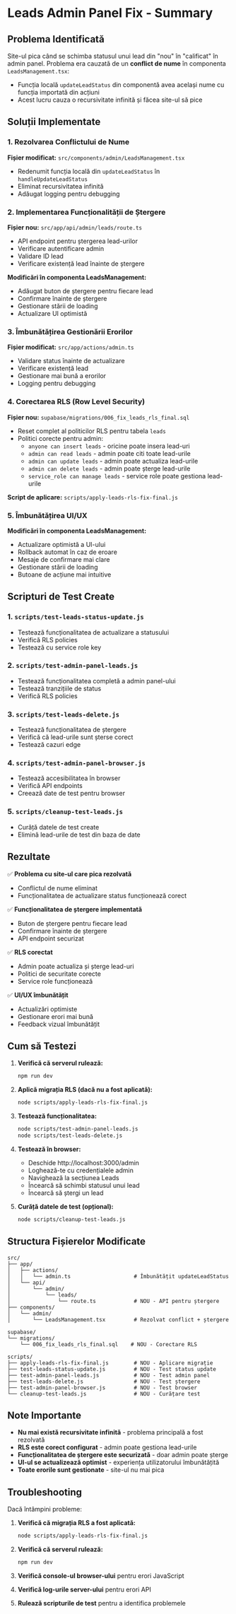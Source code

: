 # Leads Admin Panel Fix - Summary

## Problema Identificată

Site-ul pica când se schimba statusul unui lead din "nou" în "calificat" în admin panel. Problema era cauzată de un **conflict de nume** în componenta `LeadsManagement.tsx`:

- Funcția locală `updateLeadStatus` din componentă avea același nume cu funcția importată din acțiuni
- Acest lucru cauza o recursivitate infinită și făcea site-ul să pice

## Soluții Implementate

### 1. Rezolvarea Conflictului de Nume

**Fișier modificat:** `src/components/admin/LeadsManagement.tsx`

- Redenumit funcția locală din `updateLeadStatus` în `handleUpdateLeadStatus`
- Eliminat recursivitatea infinită
- Adăugat logging pentru debugging

### 2. Implementarea Funcționalității de Ștergere

**Fișier nou:** `src/app/api/admin/leads/route.ts`

- API endpoint pentru ștergerea lead-urilor
- Verificare autentificare admin
- Validare ID lead
- Verificare existență lead înainte de ștergere

**Modificări în componenta LeadsManagement:**

- Adăugat buton de ștergere pentru fiecare lead
- Confirmare înainte de ștergere
- Gestionare stării de loading
- Actualizare UI optimistă

### 3. Îmbunătățirea Gestionării Erorilor

**Fișier modificat:** `src/app/actions/admin.ts`

- Validare status înainte de actualizare
- Verificare existență lead
- Gestionare mai bună a erorilor
- Logging pentru debugging

### 4. Corectarea RLS (Row Level Security)

**Fișier nou:** `supabase/migrations/006_fix_leads_rls_final.sql`

- Reset complet al politicilor RLS pentru tabela `leads`
- Politici corecte pentru admin:
  - `anyone can insert leads` - oricine poate insera lead-uri
  - `admin can read leads` - admin poate citi toate lead-urile
  - `admin can update leads` - admin poate actualiza lead-urile
  - `admin can delete leads` - admin poate șterge lead-urile
  - `service_role can manage leads` - service role poate gestiona lead-urile

**Script de aplicare:** `scripts/apply-leads-rls-fix-final.js`

### 5. Îmbunătățirea UI/UX

**Modificări în componenta LeadsManagement:**

- Actualizare optimistă a UI-ului
- Rollback automat în caz de eroare
- Mesaje de confirmare mai clare
- Gestionare stării de loading
- Butoane de acțiune mai intuitive

## Scripturi de Test Create

### 1. `scripts/test-leads-status-update.js`
- Testează funcționalitatea de actualizare a statusului
- Verifică RLS policies
- Testează cu service role key

### 2. `scripts/test-admin-panel-leads.js`
- Testează funcționalitatea completă a admin panel-ului
- Testează tranzițiile de status
- Verifică RLS policies

### 3. `scripts/test-leads-delete.js`
- Testează funcționalitatea de ștergere
- Verifică că lead-urile sunt șterse corect
- Testează cazuri edge

### 4. `scripts/test-admin-panel-browser.js`
- Testează accesibilitatea în browser
- Verifică API endpoints
- Creează date de test pentru browser

### 5. `scripts/cleanup-test-leads.js`
- Curăță datele de test create
- Elimină lead-urile de test din baza de date

## Rezultate

✅ **Problema cu site-ul care pica rezolvată**
- Conflictul de nume eliminat
- Funcționalitatea de actualizare status funcționează corect

✅ **Funcționalitatea de ștergere implementată**
- Buton de ștergere pentru fiecare lead
- Confirmare înainte de ștergere
- API endpoint securizat

✅ **RLS corectat**
- Admin poate actualiza și șterge lead-uri
- Politici de securitate corecte
- Service role funcționează

✅ **UI/UX îmbunătățit**
- Actualizări optimiste
- Gestionare erori mai bună
- Feedback vizual îmbunătățit

## Cum să Testezi

1. **Verifică că serverul rulează:**
   ```bash
   npm run dev
   ```

2. **Aplică migrația RLS (dacă nu a fost aplicată):**
   ```bash
   node scripts/apply-leads-rls-fix-final.js
   ```

3. **Testează funcționalitatea:**
   ```bash
   node scripts/test-admin-panel-leads.js
   node scripts/test-leads-delete.js
   ```

4. **Testează în browser:**
   - Deschide http://localhost:3000/admin
   - Loghează-te cu credențialele admin
   - Navighează la secțiunea Leads
   - Încearcă să schimbi statusul unui lead
   - Încearcă să ștergi un lead

5. **Curăță datele de test (opțional):**
   ```bash
   node scripts/cleanup-test-leads.js
   ```

## Structura Fișierelor Modificate

```
src/
├── app/
│   ├── actions/
│   │   └── admin.ts                    # Îmbunătățit updateLeadStatus
│   └── api/
│       └── admin/
│           └── leads/
│               └── route.ts            # NOU - API pentru ștergere
├── components/
│   └── admin/
│       └── LeadsManagement.tsx         # Rezolvat conflict + ștergere

supabase/
└── migrations/
    └── 006_fix_leads_rls_final.sql    # NOU - Corectare RLS

scripts/
├── apply-leads-rls-fix-final.js        # NOU - Aplicare migrație
├── test-leads-status-update.js         # NOU - Test status update
├── test-admin-panel-leads.js           # NOU - Test admin panel
├── test-leads-delete.js                # NOU - Test ștergere
├── test-admin-panel-browser.js         # NOU - Test browser
└── cleanup-test-leads.js               # NOU - Curățare test
```

## Note Importante

- **Nu mai există recursivitate infinită** - problema principală a fost rezolvată
- **RLS este corect configurat** - admin poate gestiona lead-urile
- **Funcționalitatea de ștergere este securizată** - doar admin poate șterge
- **UI-ul se actualizează optimist** - experiența utilizatorului îmbunătățită
- **Toate erorile sunt gestionate** - site-ul nu mai pica

## Troubleshooting

Dacă întâmpini probleme:

1. **Verifică că migrația RLS a fost aplicată:**
   ```bash
   node scripts/apply-leads-rls-fix-final.js
   ```

2. **Verifică că serverul rulează:**
   ```bash
   npm run dev
   ```

3. **Verifică console-ul browser-ului** pentru erori JavaScript

4. **Verifică log-urile server-ului** pentru erori API

5. **Rulează scripturile de test** pentru a identifica problemele

